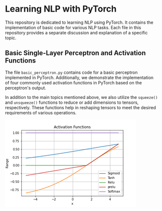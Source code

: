 # Learning NLP with PyTorch

This repository is dedicated to learning NLP using PyTorch. It contains the implementation of basic code for various NLP tasks. Each file in this repository provides a separate discussion and explanation of a specific topic.

## Basic Single-Layer Perceptron and Activation Functions

The file `basic_perceptron.py` contains code for a basic perceptron implemented in PyTorch. Additionally, we demonstrate the implementation of four commonly used activation functions in PyTorch based on the perceptron's output.

In addition to the main topics mentioned above, we also utilize the `squeeze()` and `unsqueeze()` functions to reduce or add dimensions to tensors, respectively. These functions help in reshaping tensors to meet the desired requirements of various operations.


![Activation Functions](images/activation.png)
